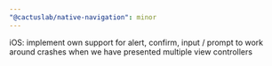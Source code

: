 ```yaml
---
"@cactuslab/native-navigation": minor
---
```


iOS: implement own support for alert, confirm, input / prompt to work around crashes when we have presented multiple view controllers
